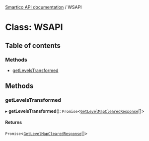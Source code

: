 [Smartico API documentation](../README.md) / WSAPI

# Class: WSAPI

## Table of contents

### Methods

- [getLevelsTransformed](WSAPI.md#getlevelstransformed)

## Methods

### getLevelsTransformed

▸ **getLevelsTransformed**(): `Promise`<[`GetLevelMapClearedResponse`](../interfaces/GetLevelMapClearedResponse.md)[]\>

#### Returns

`Promise`<[`GetLevelMapClearedResponse`](../interfaces/GetLevelMapClearedResponse.md)[]\>
